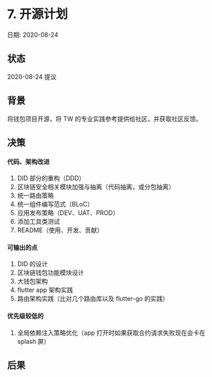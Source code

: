 # 7. 开源计划

日期: 2020-08-24

## 状态

2020-08-24 提议

## 背景

将钱包项目开源，将 TW 的专业实践参考提供给社区，并获取社区反馈。

## 决策

#### 代码、架构改进

1. DID 部分的重构（DDD）
2. 区块链安全相关模块加强与抽离（代码抽离，或分包抽离）
3. 统一路由策略
4. 统一组件编写范式（BLoC）
5. 应用发布策略（DEV、UAT、PROD）
6. 添加工具类测试
7. README（使用、开发、贡献）

#### 可输出的点

1. DID 的设计
2. 区块链钱包功能模块设计
3. 大钱包架构
4. flutter app 架构实践
5. 路由架构实践（比对几个路由库以及 flutter-go 的实践）

#### 优先级较低的

1. 全局依赖注入策略优化（app 打开时如果获取合约请求失败现在会卡在 splash 屏）


## 后果
